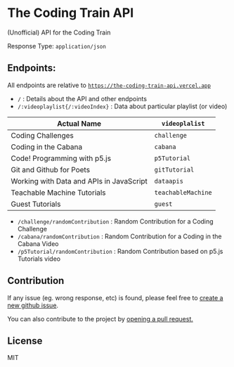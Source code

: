 # The Coding Train API

(Unofficial) API for the Coding Train

Response Type: `application/json`

## Endpoints:

All endpoints are relative to [`https://the-coding-train-api.vercel.app`](https://the-coding-train-api.vercel.app)

* `/` : Details about the API and other endpoints
* `/:videoplaylist{/:videoIndex}` : Data about particular playlist (or video)

| Actual Name                              | `videoplalist`     |
| ---------------------------------------- | ------------------ |
| Coding Challenges                        | `challenge`        |
| Coding in the Cabana                     | `cabana`           |
| Code! Programming with p5.js             | `p5Tutorial`       |
| Git and Github for Poets                 | `gitTutorial`      |
| Working with Data and APIs in JavaScript | `dataapis`         |
| Teachable Machine Tutorials              | `teachableMachine` |
| Guest Tutorials                          | `guest`            |

* `/challenge/randomContribution` : Random Contribution for a Coding Challenge
* `/cabana/randomContribution` : Random Contribution for a Coding in the Cabana Video
* `/p5Tutorial/randomContribution` : Random Contribution based on p5.js Tutorials video


## Contribution
If any issue (eg. wrong response, etc) is found, please feel free to [create a new github issue](/issues).

You can also contribute to the project by [opening a pull request.](/pulls)

## License
MIT

